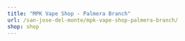 ```yaml
---
title: "MPK Vape Shop - Palmera Branch"
url: /san-jose-del-monte/mpk-vape-shop-palmera-branch/
shop: shop
---
```

